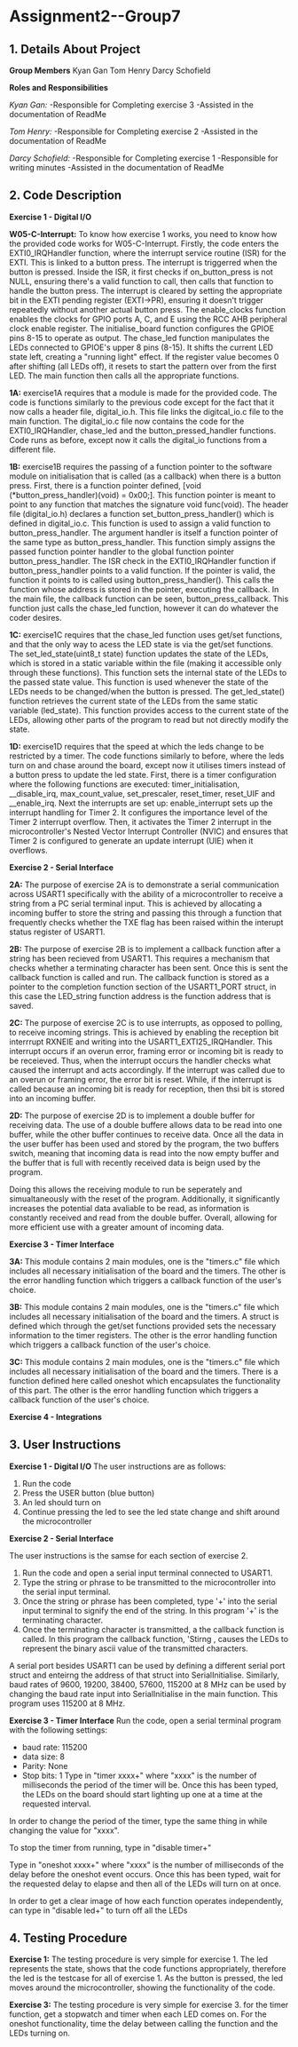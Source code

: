 # Assignment2--Group7

**1. Details About Project**
-
   
**Group Members**
Kyan Gan
Tom Henry
Darcy Schofield

**Roles and Responsibilities**

*Kyan Gan:*
-Responsible for Completing exercise 3
-Assisted in the documentation of ReadMe

*Tom Henry:*
-Responsible for Completing exercise 2
-Assisted in the documentation of ReadMe

*Darcy Schofield:*
-Responsible for Completing exercise 1
-Responsible for writing minutes
-Assisted in the documentation of ReadMe


**2. Code Description**
- 

**Exercise 1 - Digital I/O**

**W05-C-Interrupt:**
To know how exercise 1 works, you need to know how the provided code works for W05-C-Interrupt. Firstly, the code enters the EXTI0_IRQHandler function, where the interrupt service routine (ISR) for the EXTI. This is linked to a button press. The interrupt is triggerred when the button is pressed. Inside the ISR, it first checks if on_button_press is not NULL, ensuring there's a valid function to call, then calls that function to handle the button press. The interrupt is cleared by setting the appropriate bit in the EXTI pending register (EXTI->PR), ensuring it doesn't trigger repeatedly without another actual button press. The enable_clocks function enables the clocks for GPIO ports A, C, and E using the RCC AHB peripheral clock enable register. The initialise_board function configures the GPIOE pins 8-15 to operate as output. The chase_led function manipulates the LEDs connected to GPIOE's upper 8 pins (8-15). It shifts the current LED state left, creating a "running light" effect. If the register value becomes 0 after shifting (all LEDs off), it resets to start the pattern over from the first LED. The main function then calls all the appropriate functions.

**1A:**
exercise1A requires that a module is made for the provided code. The code is functions similarly to the previous code except for the fact that it now calls a header file, digital_io.h. This file links the digitcal_io.c file to the main function. The digital_io.c file now contains the code for the EXTI0_IRQHandler, chase_led and the button_pressed_handler functions. Code runs as before, except now it calls the digital_io functions from a different file. 

**1B:**
exercise1B requires the passing of a function pointer to the software module on initialisation that is called (as a callback) when there is a button press. First, there is a function pointer defined, [void (*button_press_handler)(void) = 0x00;]. This function pointer is meant to point to any function that matches the signature void func(void). The header file (digital_io.h) declares a function set_button_press_handler() which is defined in digital_io.c. This function is used to assign a valid function to button_press_handler. The argument handler is itself a function pointer of the same type as button_press_handler. This function simply assigns the passed function pointer handler to the global function pointer button_press_handler. The ISR check in the EXTI0_IRQHandler function if button_press_handler points to a valid function. If the pointer is valid, the function it points to is called using button_press_handler(). This calls the function whose address is stored in the pointer, executing the callback. In the main file, the callback function can be seen, button_press_callback. This function just calls the chase_led function, however it can do whatever the coder desires.

**1C:**
exercise1C requires that the chase_led function uses get/set functions, and that the only way to acess the LED state is via the get/set functions. The set_led_state(uint8_t state) function updates the state of the LEDs, which is stored in a static variable within the file (making it accessible only through these functions). This function sets the internal state of the LEDs to the passed state value. This function is used whenever the state of the LEDs needs to be changed/when the button is pressed. The get_led_state() function retrieves the current state of the LEDs from the same static variable (led_state). This function provides access to the current state of the LEDs, allowing other parts of the program to read but not directly modify the state.

**1D:**
exercise1D requires that the speed at which the leds change to be restricted by a timer. The code functions similarly to before, where the leds turn on and chase around the board, except now it utilises timers instead of a button press to update the led state. First, there is a timer configuration where the following functions are executed: timer_initialisation, __disable_irq, max_count_value, set_prescaler, reset_timer, reset_UIF and __enable_irq. Next the interrupts are set up: enable_interrupt sets up the interrupt handling for Timer 2. It configures the importance level of the Timer 2 interrupt overflow. Then, it activates the Timer 2 interrupt in the microcontroller's Nested Vector Interrupt Controller (NVIC) and ensures that Timer 2 is configured to generate an update interrupt (UIE) when it overflows.

**Exercise 2 - Serial Interface**

**2A:**
The purpose of exercise 2A is to demonstrate a serial communication across USART1 specifically with the ability of a microcontroller to receive a string from a PC serial terminal input. This is achieved by allocating a incoming buffer to store the string and passing this through a function that frequently checks whether the TXE flag has been raised within the interupt status register of USART1.


**2B:**
The purpose of exercise 2B is to implement a callback function after a string has been recieved from USART1. This requires a mechanism that checks whether a terminating character has been sent. Once this is sent the callback function is called and run. The callback function is stored as a pointer to the completion function section of the USART1_PORT struct, in this case the LED_string function address is the function address that is saved.


**2C:**
The purpose of exercise 2C is to use interrupts, as opposed to polling, to receive incoming strings. This is achieved by enabling the reception bit interrrupt RXNEIE and writing into the USART1_EXTI25_IRQHandler. This interrupt occurs if an overun error, framing error or incoming bit is ready to be receieved. Thus, when the interrupt occurs the handler checks what caused the interrupt and acts accordingly. If the interrupt was called due to an overun or framing error, the error bit is reset. While, if the interrupt is called because an incoming bit is ready for reception, then thsi bit is stored into an incoming buffer.


**2D:**
The purpose of exercise 2D is to implement a double buffer for receiving data. The use of a double buffere allows data to be read into one buffer, while the other buffer continues to receive data. Once all the data in the user buffer has been used and stored by the program, the two buffers switch, meaning that incoming data is read into the now empty buffer and the buffer that is full with recently received data is beign used by the program.

Doing this allows the receiving module to run be seperately and simualtaneously with the reset of the program. Additionally, it significantly increases the potential data avaliable to be read, as information is constantly received and read from the double buffer. Overall, allowing for more efficient use with a greater amount of incoming data.



**Exercise 3 - Timer Interface**

**3A:**
This module contains 2 main modules, one is the "timers.c" file which includes all necessary initialisation of the board and the timers.
The other is the error handling function which triggers a callback function of the user's choice.

**3B:**
This module contains 2 main modules, one is the "timers.c" file which includes all necessary initialisation of the board and the timers. A struct is defined which through the get/set functions provided sets the necessary information to the timer registers.
The other is the error handling function which triggers a callback function of the user's choice.

**3C:**
This module contains 2 main modules, one is the "timers.c" file which includes all necessary initialisation of the board and the timers. There is a function defined here called oneshot which encapsulates the functionality of this part.
The other is the error handling function which triggers a callback function of the user's choice.

**Exercise 4 - Integrations**




**3. User Instructions**
-
**Exercise 1 - Digital I/O**
The user instructions are as follows:
1. Run the code
2. Press the USER button (blue button)
3. An led should turn on
4. Continue pressing the led to see the led state change and shift around the microcontroller

**Exercise 2 - Serial Interface**

The user instructions is the samse for each section of exercise 2.
1. Run the code and open a serial input terminal connected to USART1. 
2. Type the string or phrase to be transmitted to the microcontroller into the serial input terminal.
3. Once the string or phrase has been completed, type '+' into the serial input terminal to signify the end of the string. In this program '+' is the terminating character.
4. Once the terminating character is transmitted, a the callback function is called. In this program the callback function, 'Stirng , causes the LEDs to represent the binary ascii value of the transmitted characters.

A serial port besides USART1 can be used by defining a different serial port struct and enteirng the address of that struct into SerialInitialise.
Similarly, baud rates of 9600, 19200, 38400, 57600, 115200 at 8 MHz can be used by changing the baud rate input into SerialInitialise in the main function. This program uses 115200 at 8 MHz.




**Exercise 3 - Timer Interface**
Run the code, open a serial terminal program with the following settings:
- baud rate: 115200
- data size: 8
- Parity: None
- Stop bits: 1
Type in "timer xxxx+" where "xxxx" is the number of milliseconds the period of the timer will be. Once this has been typed, the LEDs on the board should start lighting up one at a time at the requested interval.

In order to change the period of the timer, type the same thing in while changing the value for "xxxx".

To stop the timer from running, type in "disable timer+"

Type in "oneshot xxxx+" where "xxxx" is the number of milliseconds of the delay before the oneshot event occurs. Once this has been typed, wait for the requested delay to elapse and then all of the LEDs will turn on at once.

In order to get a clear image of how each function operates independently, can type in "disable led+" to turn off all the LEDs



**4. Testing Procedure**
- 

**Exercise 1:**
The testing procedure is very simple for exercise 1. The led represents the state, shows that the code functions appropriately, therefore the led is the testcase for all of exercise 1. As the button is pressed, the led moves around the microcontroller, showing the functionality of the code.

**Exercise 3:**
The testing procedure is very simple for exercise 3. for the timer function, get a stopwatch and timer when each LED comes on. For the oneshot functionality, time the delay between calling the function and the LEDs turning on.


